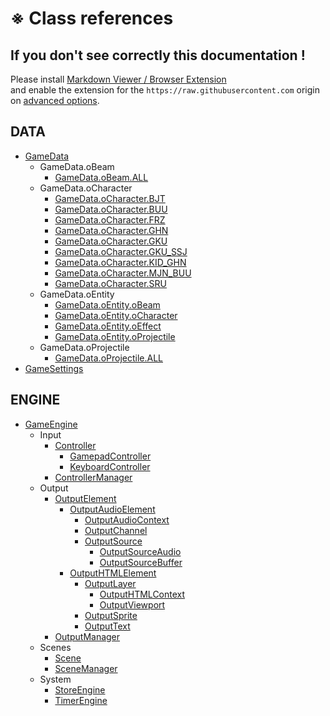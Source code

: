 # &#8251; Class references

## If you don't see correctly this documentation !

Please install [Markdown Viewer / Browser Extension](https://github.com/simov/markdown-viewer#markdown-viewer--browser-extension)  
and enable the extension for the ```https://raw.githubusercontent.com``` origin on [advanced options](https://github.com/simov/markdown-viewer#advanced-options).

## DATA
- [GameData](GameData.md)
    - GameData.oBeam
        - [GameData.oBeam.ALL](GameData.oBeam.ALL.md)
    - GameData.oCharacter
        - [GameData.oCharacter.BJT](GameData.oCharacter.BJT.md)
        - [GameData.oCharacter.BUU](GameData.oCharacter.BUU.md)
        - [GameData.oCharacter.FRZ](GameData.oCharacter.FRZ.md)
        - [GameData.oCharacter.GHN](GameData.oCharacter.GHN.md)
        - [GameData.oCharacter.GKU](GameData.oCharacter.GKU.md)
        - [GameData.oCharacter.GKU_SSJ](GameData.oCharacter.GKU_SSJ.md)
        - [GameData.oCharacter.KID_GHN](GameData.oCharacter.KID_GHN.md)
        - [GameData.oCharacter.MJN_BUU](GameData.oCharacter.MJN_BUU.md)
        - [GameData.oCharacter.SRU](GameData.oCharacter.SRU.md)
    - GameData.oEntity
        - [GameData.oEntity.oBeam](GameData.oEntity.oBeam.md)
        - [GameData.oEntity.oCharacter](GameData.oEntity.oCharacter.md)
        - [GameData.oEntity.oEffect](GameData.oEntity.oEffect.md)
        - [GameData.oEntity.oProjectile](GameData.oEntity.oProjectile.md)
    - GameData.oProjectile
        - [GameData.oProjectile.ALL](GameData.oProjectile.ALL.md)
- [GameSettings](GameSettings.md)

## ENGINE
- [GameEngine](GameEngine.md)
    - Input
        - [Controller](Controller.md)
            - [GamepadController](GamepadController.md)
            - [KeyboardController](KeyboardController.md)
        - [ControllerManager](ControllerManager.md)
    - Output
        - [OutputElement](OutputElement.md)
            - [OutputAudioElement](OutputAudioElement.md)
                - [OutputAudioContext](OutputAudioContext.md)
                - [OutputChannel](OutputChannel.md)
                - [OutputSource](OutputSource.md)
                    - [OutputSourceAudio](OutputSourceAudio.md)
                    - [OutputSourceBuffer](OutputSourceBuffer.md)
            - [OutputHTMLElement](OutputHTMLElement.md)
                - [OutputLayer](OutputLayer.md)
                    - [OutputHTMLContext](OutputHTMLContext.md)
                    - [OutputViewport](OutputViewport.md)
                - [OutputSprite](OutputSprite.md)
                - [OutputText](OutputText.md)
        - [OutputManager](OutputManager.md)
    - Scenes
        - [Scene](Scene.md)
        - [SceneManager](SceneManager.md)
    - System
        - [StoreEngine](StoreEngine.md)
        - [TimerEngine](TimerEngine.md)

<link rel="stylesheet" href="../_doc.css" />